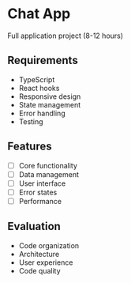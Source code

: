 # Chat App

Full application project (8-12 hours)

## Requirements
- TypeScript
- React hooks
- Responsive design
- State management
- Error handling
- Testing

## Features
- [ ] Core functionality
- [ ] Data management
- [ ] User interface
- [ ] Error states
- [ ] Performance

## Evaluation
- Code organization
- Architecture
- User experience
- Code quality
